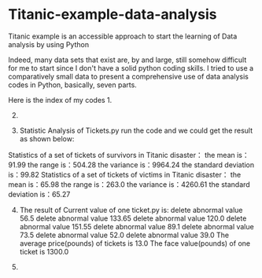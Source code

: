 # Titanic-example-data-analysis
Titanic example is an accessible approach to start the learning of Data analysis by using Python

Indeed, many data sets that exist are, by and large, still somehow difficult for me to start since I don't have a solid python coding skills.
I tried to use a comparatively small data to present a comprehensive use of data analysis codes in Python, basically, seven parts.

Here is the index of my codes
1. 

2. 


3. Statistic Analysis of Tickets.py
run the code and we could get the result as shown below:

Statistics of a set of tickets of survivors in Titanic disaster：
the mean is：91.99
the range is：504.28
the variance is：9964.24
the standard deviation is：99.82
Statistics of a set of tickets of victims in Titanic disaster：
the mean is：65.98
the range is：263.0
the variance is：4260.61
the standard deviation is：65.27

4. The result of Current value of one ticket.py is:
delete abnormal value 56.5
delete abnormal value 133.65
delete abnormal value 120.0
delete abnormal value 151.55
delete abnormal value 89.1
delete abnormal value 73.5
delete abnormal value 52.0
delete abnormal value 39.0
The average price(pounds) of tickets is 13.0
The face value(pounds) of one ticket is 1300.0

5.

